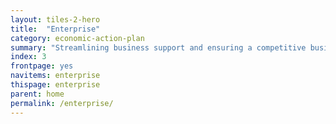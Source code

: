 ```yaml
---
layout: tiles-2-hero
title:  "Enterprise"
category: economic-action-plan
summary: "Streamlining business support and ensuring a competitive business environment."
index: 3
frontpage: yes
navitems: enterprise
thispage: enterprise
parent: home
permalink: /enterprise/
---
```


